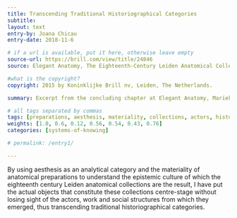 ```yaml
---
title: Transcending Traditional Historiographical Categories
subtitle:
layout: text
entry-by: Joana Chicau
entry-date: 2018-11-6

# if a url is available, put it here, otherwise leave empty
source-url: https://brill.com/view/title/24846
source: Elegant Anatomy, The Eighteenth-Century Leiden Anatomical Collections. Marieke M. A. Hendriksen (2015)

#what is the copyright?
copyright: 2015 by Koninklijke Brill nv, Leiden, The Netherlands.

summary: Excerpt from the concluding chapter at Elegant Anatomy, Marieke M. A. Hendriksen

# all tags separated by commas
tags: [preparations, aesthesis, materiality, collections, actors, history, categories]
weights: [1.0, 0.6, 0.12, 0.56, 0.54, 0.43, 0.76]
categories: [systems-of-knowing]

# permalink: /entry1/

---
```

By using aesthesis as an analytical category and the materiality of anatomical preparations to understand the epistemic culture of which the eighteenth century Leiden anatomical collections are the result, I have put the actual objects that constitute these collections centre-stage without losing sight of the actors, work and social structures from which they emerged, thus transcending traditional historiographical categories.

